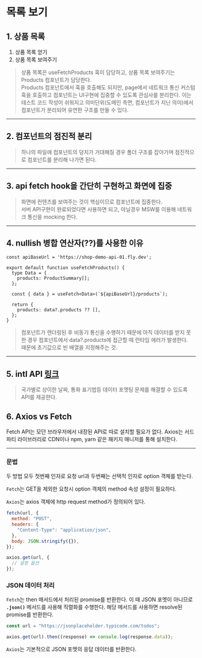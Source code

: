 # 목록 보기

## 1. 상품 목록

1. 상품 목록 얻기
2. 상품 목록 보여주기

> 상품 목록은 useFetchProducts 훅이 담당하고, 상품 목록 보여주기는 Products 컴포넌트가 담당한다.  
> Products 컴포넌트에서 훅을 호출해도 되지만, page에서 네트워크 통신 커스텀훅을 호출하고 컴포넌트는 UI구현에 집중할 수 있도록 관심사를 분리한다.
> 이는 테스트 코드 작성이 쉬워지고 의미단위(도메인 측면, 컴포넌트가 지닌 의미)에서 컴포넌트가 분리되어 유연한 구조를 만들 수 있다.

---

## 2. 컴포넌트의 점진적 분리

> 하나의 파일에 컴포넌트의 덩치가 거대해질 경우 폴더 구조를 잡아가며 점진적으로 컴포넌트를 분리해 나가면 된다.

---

## 3. api fetch hook을 간단히 구현하고 화면에 집중

> 화면에 컨텐츠를 보여주는 것이 핵심이므로 컴포넌트에 집중한다.  
> 서버 API구현이 완료되었다면 사용하면 되고, 아닐경우 MSW를 이용해 네트워크 통신을 mocking 한다.

---

## 4. nullish 병합 연산자(??)를 사용한 이유

```tsx
const apiBaseUrl = 'https://shop-demo-api-01.fly.dev';

export default function useFetchProducts() {
  type Data = {
    products: ProductSummary[];
  };

  const { data } = useFetch<Data>(`${apiBaseUrl}/products`);

  return {
    products: data?.products ?? [],
  };
}
```

> 컴포넌트가 렌더링된 후 비동기 통신을 수행하기 때문에 아직 데이터를 받지 못한 경우 컴포넌트에서 data?.products에 접근할 때 런타임 에러가 발생한다.  
> 때문에 초기값으로 빈 배열을 지정해주는 것.

---

## 5. intl API [링크](https://developer.mozilla.org/en-US/docs/Web/JavaScript/Reference/Global_Objects/Intl)

> 국가별로 상이한 날짜, 통화 표기법등 데이터 포맷팅 문제를 해결할 수 있도록 API를 제공한다.

## 6. Axios vs Fetch

Fetch API는 모던 브라우저에서 내장된 API로 따로 설치할 필요가 없다.
Axios는 서드파티 라이브러리로 CDN이나 npm, yarn 같은 패키지 매니저를 통해 설치한다.

---

### 문법

두 방법 모두 첫번째 인자로 요청 url과 두번째는 선택적 인자로 option 객체를 받는다.

`Fetch`는 GET을 제외한 요청시 option 객체의 method 속성 설정이 필요하다.

`Axios`는 axios 객체에 http request method가 정의되어 있다.

```javascript
fetch(url, {
  method: "POST",
  headers: {
    "Content-Type": "application/json",
  },
  body: JSON.stringify({}),
});
```

```javascript
axios.get(url, {
  // 설정 옵션
});
```

### JSON 데이터 처리

`Fetch`는 then 매서드에서 처리된 promise를 반환한다. 이 때 JSON 포멧이 아니므로 **`.json()`** 메서드를 사용해 직렬화를 수행한다. 해당 메서드를 사용하면 resolve된 promise를 반환한다.

```javascript
const url = "https://jsonplaceholder.typicode.com/todos";

axios.get(url).then((response) => console.log(response.data));

```

`Axios`는 기본적으로 JSON 포멧의 응답 데이터를 반환한다.